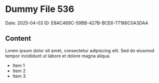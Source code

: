 # Dummy File 536

Date: 2025-04-03
ID: E8AC469C-59BB-427B-BCE6-77186C0A3DAA

## Content

Lorem ipsum dolor sit amet, consectetur adipiscing elit.
Sed do eiusmod tempor incididunt ut labore et dolore magna aliqua.

* Item 1
* Item 2
* Item 3

